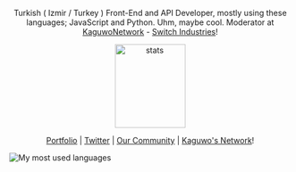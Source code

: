 <p align="center">Turkish ( Izmir / Turkey ) Front-End and API Developer, mostly using these languages; JavaScript and Python. Uhm, maybe cool. Moderator at <a href="https://github.com/KaguwoNetwork">KaguwoNetwork</a> - <a href="https://kaguwo.com">Switch Industries</a>!</p>
<p align="center">
  <img src="https://github-readme-stats.vercel.app/api?username=alfredsaveron&count_private=true&show_icons=true&theme=dark&hide_border=true" width="50%" height="150px" alt="stats" />
</p>
<p align="center">
  <a href="https://alfreddo.ga" target="_blank">Portfolio</a>
  |
  <a href="https://twitter.com/alfredsaveron" target="_blank">Twitter</a>
  |
  <a href="https://kaguwo.com/discord" target="_blank">Our Community</a>
  |
  <a href="https://github.com/KaguwoNetwork" target="_blank">Kaguwo's Network</a>!
</p>

![My most used languages](https://github-readme-stats.vercel.app/api/top-langs/?username=tag-epic&theme=dark)
